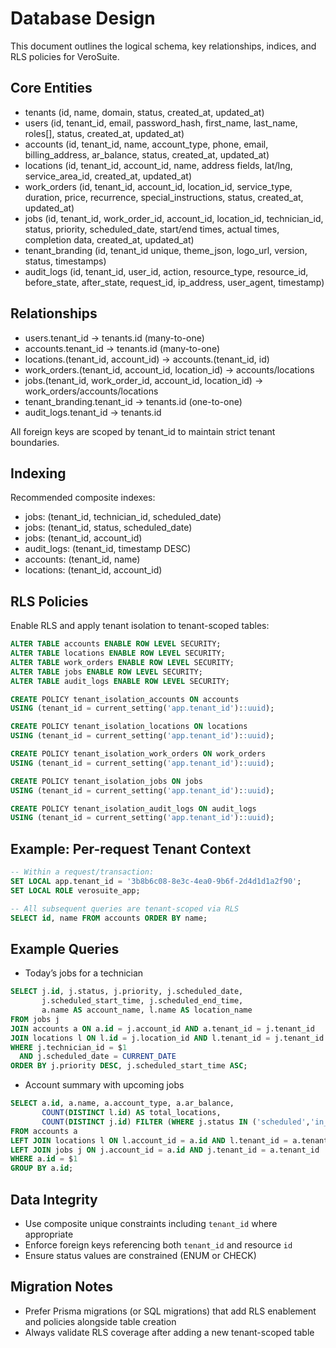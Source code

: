 # Database Design

This document outlines the logical schema, key relationships, indices, and RLS policies for VeroSuite.

## Core Entities

- tenants (id, name, domain, status, created_at, updated_at)
- users (id, tenant_id, email, password_hash, first_name, last_name, roles[], status, created_at, updated_at)
- accounts (id, tenant_id, name, account_type, phone, email, billing_address, ar_balance, status, created_at, updated_at)
- locations (id, tenant_id, account_id, name, address fields, lat/lng, service_area_id, created_at, updated_at)
- work_orders (id, tenant_id, account_id, location_id, service_type, duration, price, recurrence, special_instructions, status, created_at, updated_at)
- jobs (id, tenant_id, work_order_id, account_id, location_id, technician_id, status, priority, scheduled_date, start/end times, actual times, completion data, created_at, updated_at)
- tenant_branding (id, tenant_id unique, theme_json, logo_url, version, status, timestamps)
- audit_logs (id, tenant_id, user_id, action, resource_type, resource_id, before_state, after_state, request_id, ip_address, user_agent, timestamp)

## Relationships

- users.tenant_id → tenants.id (many-to-one)
- accounts.tenant_id → tenants.id (many-to-one)
- locations.(tenant_id, account_id) → accounts.(tenant_id, id)
- work_orders.(tenant_id, account_id, location_id) → accounts/locations
- jobs.(tenant_id, work_order_id, account_id, location_id) → work_orders/accounts/locations
- tenant_branding.tenant_id → tenants.id (one-to-one)
- audit_logs.tenant_id → tenants.id

All foreign keys are scoped by tenant_id to maintain strict tenant boundaries.

## Indexing

Recommended composite indexes:
- jobs: (tenant_id, technician_id, scheduled_date)
- jobs: (tenant_id, status, scheduled_date)
- jobs: (tenant_id, account_id)
- audit_logs: (tenant_id, timestamp DESC)
- accounts: (tenant_id, name)
- locations: (tenant_id, account_id)

## RLS Policies

Enable RLS and apply tenant isolation to tenant-scoped tables:

```sql
ALTER TABLE accounts ENABLE ROW LEVEL SECURITY;
ALTER TABLE locations ENABLE ROW LEVEL SECURITY;
ALTER TABLE work_orders ENABLE ROW LEVEL SECURITY;
ALTER TABLE jobs ENABLE ROW LEVEL SECURITY;
ALTER TABLE audit_logs ENABLE ROW LEVEL SECURITY;

CREATE POLICY tenant_isolation_accounts ON accounts
USING (tenant_id = current_setting('app.tenant_id')::uuid);

CREATE POLICY tenant_isolation_locations ON locations
USING (tenant_id = current_setting('app.tenant_id')::uuid);

CREATE POLICY tenant_isolation_work_orders ON work_orders
USING (tenant_id = current_setting('app.tenant_id')::uuid);

CREATE POLICY tenant_isolation_jobs ON jobs
USING (tenant_id = current_setting('app.tenant_id')::uuid);

CREATE POLICY tenant_isolation_audit_logs ON audit_logs
USING (tenant_id = current_setting('app.tenant_id')::uuid);
```

## Example: Per-request Tenant Context

```sql
-- Within a request/transaction:
SET LOCAL app.tenant_id = '3b8b6c08-8e3c-4ea0-9b6f-2d4d1d1a2f90';
SET LOCAL ROLE verosuite_app;

-- All subsequent queries are tenant-scoped via RLS
SELECT id, name FROM accounts ORDER BY name;
```

## Example Queries

- Today’s jobs for a technician
```sql
SELECT j.id, j.status, j.priority, j.scheduled_date,
       j.scheduled_start_time, j.scheduled_end_time,
       a.name AS account_name, l.name AS location_name
FROM jobs j
JOIN accounts a ON a.id = j.account_id AND a.tenant_id = j.tenant_id
JOIN locations l ON l.id = j.location_id AND l.tenant_id = j.tenant_id
WHERE j.technician_id = $1
  AND j.scheduled_date = CURRENT_DATE
ORDER BY j.priority DESC, j.scheduled_start_time ASC;
```

- Account summary with upcoming jobs
```sql
SELECT a.id, a.name, a.account_type, a.ar_balance,
       COUNT(DISTINCT l.id) AS total_locations,
       COUNT(DISTINCT j.id) FILTER (WHERE j.status IN ('scheduled','in_progress')) AS active_jobs
FROM accounts a
LEFT JOIN locations l ON l.account_id = a.id AND l.tenant_id = a.tenant_id
LEFT JOIN jobs j ON j.account_id = a.id AND j.tenant_id = a.tenant_id
WHERE a.id = $1
GROUP BY a.id;
```

## Data Integrity

- Use composite unique constraints including `tenant_id` where appropriate
- Enforce foreign keys referencing both `tenant_id` and resource `id`
- Ensure status values are constrained (ENUM or CHECK)

## Migration Notes

- Prefer Prisma migrations (or SQL migrations) that add RLS enablement and policies alongside table creation
- Always validate RLS coverage after adding a new tenant-scoped table
